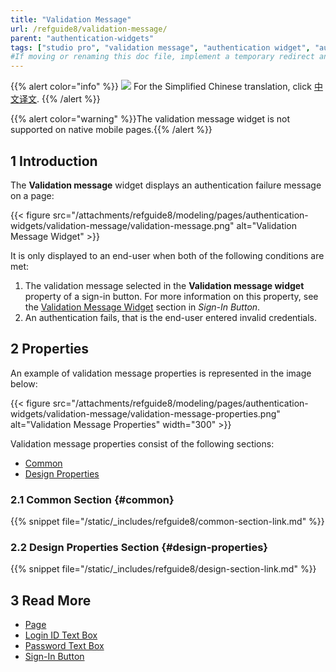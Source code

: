 ```yaml
---
title: "Validation Message"
url: /refguide8/validation-message/
parent: "authentication-widgets"
tags: ["studio pro", "validation message", "authentication widget", "authentication"]
#If moving or renaming this doc file, implement a temporary redirect and let the respective team know they should update the URL in the product. See Mapping to Products for more details.
---
```


{{% alert color="info" %}}
<img src="/attachments/china.png" class="d-inline-block" /> For the Simplified Chinese translation, click [中文译文](https://cdn.mendix.tencent-cloud.com/documentation/refguide8/validation-message.pdf).
{{% /alert %}}

{{% alert color="warning" %}}The validation message widget is not supported on native mobile pages.{{% /alert %}}

## 1 Introduction

The **Validation message** widget displays an authentication failure message on a page:

{{< figure src="/attachments/refguide8/modeling/pages/authentication-widgets/validation-message/validation-message.png" alt="Validation Message Widget" >}}

 It is only displayed to an end-user when both of the following conditions are met:

1.  The validation message selected in the **Validation message widget** property of a sign-in button. For more information on this property, see the [Validation Message Widget](/refguide8/sign-in-button/#validation-message-widget) section in *Sign-In Button*. 
2.  An authentication fails, that is the end-user entered invalid credentials.

## 2 Properties

An example of validation message properties is represented in the image below:

{{< figure src="/attachments/refguide8/modeling/pages/authentication-widgets/validation-message/validation-message-properties.png" alt="Validation Message Properties"   width="300"  >}}

Validation message properties consist of the following sections:

* [Common](#common) 
* [Design Properties](#design-properties)

### 2.1 Common Section {#common}

{{% snippet file="/static/_includes/refguide8/common-section-link.md" %}}

### 2.2 Design Properties Section {#design-properties}

{{% snippet file="/static/_includes/refguide8/design-section-link.md" %}}

## 3 Read More

* [Page](/refguide8/page/)
* [Login ID Text Box](/refguide8/login-id-text-box/)
* [Password Text Box](/refguide8/password-text-box/)
* [Sign-In Button](/refguide8/sign-in-button/)